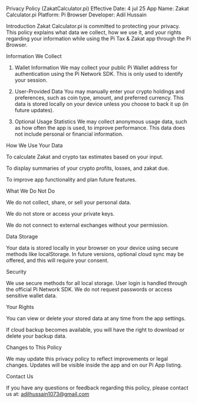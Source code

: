 Privacy Policy
(ZakatCalculator.pi)
Effective Date: 4 jul 25 
App Name: Zakat Calculator.pi
Platform: Pi Browser
Developer: Adil Hussain 

Introduction
Zakat Calculator.pi is committed to protecting your privacy. This policy explains what data we collect, how we use it, and your rights regarding your information while using the Pi Tax & Zakat app through the Pi Browser.

Information We Collect

1. Wallet Information
We may collect your public Pi Wallet address for authentication using the Pi Network SDK. This is only used to identify your session.


2. User-Provided Data
You may manually enter your crypto holdings and preferences, such as coin type, amount, and preferred currency. This data is stored locally on your device unless you choose to back it up (in future updates).


3. Optional Usage Statistics
We may collect anonymous usage data, such as how often the app is used, to improve performance. This data does not include personal or financial information.



How We Use Your Data

To calculate Zakat and crypto tax estimates based on your input.

To display summaries of your crypto profits, losses, and zakat due.

To improve app functionality and plan future features.


What We Do Not Do

We do not collect, share, or sell your personal data.

We do not store or access your private keys.

We do not connect to external exchanges without your permission.

Data Storage

Your data is stored locally in your browser on your device using secure methods like localStorage. In future versions, optional cloud sync may be offered, and this will require your consent.

Security

We use secure methods for all local storage. User login is handled through the official Pi Network SDK. We do not request passwords or access sensitive wallet data.

Your Rights

You can view or delete your stored data at any time from the app settings.

If cloud backup becomes available, you will have the right to download or delete your backup data.


Changes to This Policy

We may update this privacy policy to reflect improvements or legal changes. Updates will be visible inside the app and on our Pi App listing.

Contact Us

If you have any questions or feedback regarding this policy, please contact us at:
adilhussain1073@gmail.com
